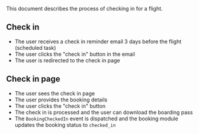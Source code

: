 This document describes the process of checking in for a flight.

## Check in

- The user receives a check in reminder email 3 days before the flight (scheduled task)
- The user clicks the "check in" button in the email
- The user is redirected to the check in page

## Check in page

- The user sees the check in page
- The user provides the booking details
- The user clicks the "check in" button
- The check in is processed and the user can download the boarding pass
- The `BookingCheckedIn` event is dispatched and the booking module updates the booking status to `checked_in`

